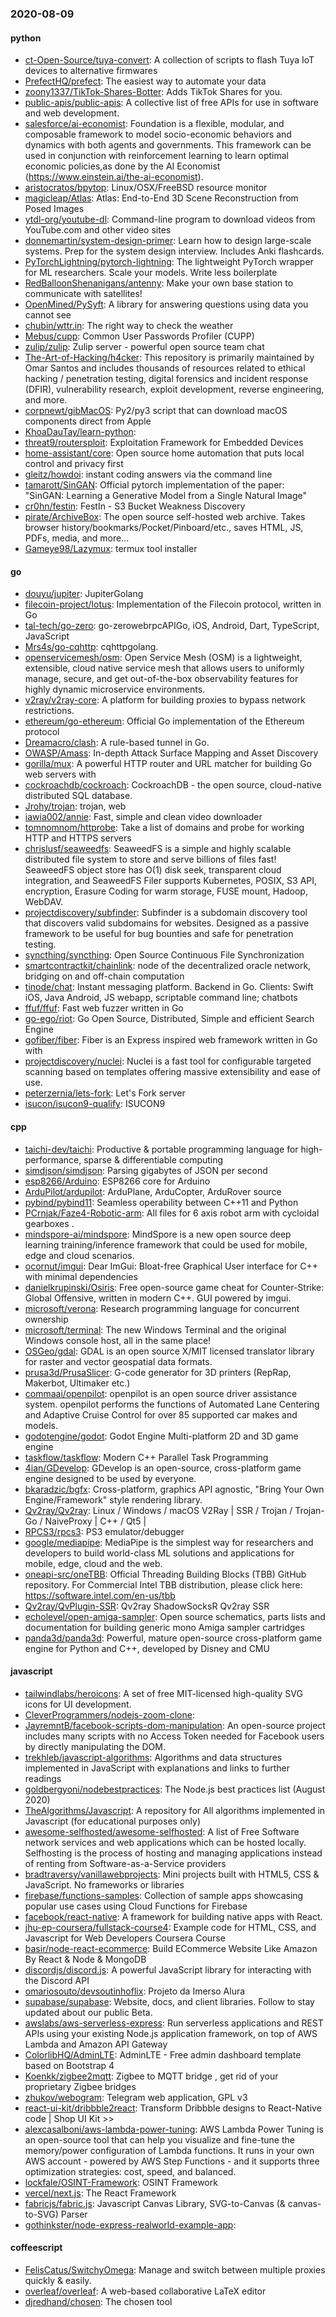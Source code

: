 ### 2020-08-09

#### python
* [ct-Open-Source/tuya-convert](https://github.com/ct-Open-Source/tuya-convert): A collection of scripts to flash Tuya IoT devices to alternative firmwares
* [PrefectHQ/prefect](https://github.com/PrefectHQ/prefect): The easiest way to automate your data
* [zoony1337/TikTok-Shares-Botter](https://github.com/zoony1337/TikTok-Shares-Botter): Adds TikTok Shares for you.
* [public-apis/public-apis](https://github.com/public-apis/public-apis): A collective list of free APIs for use in software and web development.
* [salesforce/ai-economist](https://github.com/salesforce/ai-economist): Foundation is a flexible, modular, and composable framework to model socio-economic behaviors and dynamics with both agents and governments. This framework can be used in conjunction with reinforcement learning to learn optimal economic policies,as done by the AI Economist (https://www.einstein.ai/the-ai-economist).
* [aristocratos/bpytop](https://github.com/aristocratos/bpytop): Linux/OSX/FreeBSD resource monitor
* [magicleap/Atlas](https://github.com/magicleap/Atlas): Atlas: End-to-End 3D Scene Reconstruction from Posed Images
* [ytdl-org/youtube-dl](https://github.com/ytdl-org/youtube-dl): Command-line program to download videos from YouTube.com and other video sites
* [donnemartin/system-design-primer](https://github.com/donnemartin/system-design-primer): Learn how to design large-scale systems. Prep for the system design interview. Includes Anki flashcards.
* [PyTorchLightning/pytorch-lightning](https://github.com/PyTorchLightning/pytorch-lightning): The lightweight PyTorch wrapper for ML researchers. Scale your models. Write less boilerplate
* [RedBalloonShenanigans/antenny](https://github.com/RedBalloonShenanigans/antenny): Make your own base station to communicate with satellites!
* [OpenMined/PySyft](https://github.com/OpenMined/PySyft): A library for answering questions using data you cannot see
* [chubin/wttr.in](https://github.com/chubin/wttr.in):  The right way to check the weather
* [Mebus/cupp](https://github.com/Mebus/cupp): Common User Passwords Profiler (CUPP)
* [zulip/zulip](https://github.com/zulip/zulip): Zulip server - powerful open source team chat
* [The-Art-of-Hacking/h4cker](https://github.com/The-Art-of-Hacking/h4cker): This repository is primarily maintained by Omar Santos and includes thousands of resources related to ethical hacking / penetration testing, digital forensics and incident response (DFIR), vulnerability research, exploit development, reverse engineering, and more.
* [corpnewt/gibMacOS](https://github.com/corpnewt/gibMacOS): Py2/py3 script that can download macOS components direct from Apple
* [KhoaDauTay/learn-python](https://github.com/KhoaDauTay/learn-python): 
* [threat9/routersploit](https://github.com/threat9/routersploit): Exploitation Framework for Embedded Devices
* [home-assistant/core](https://github.com/home-assistant/core):  Open source home automation that puts local control and privacy first
* [gleitz/howdoi](https://github.com/gleitz/howdoi): instant coding answers via the command line
* [tamarott/SinGAN](https://github.com/tamarott/SinGAN): Official pytorch implementation of the paper: "SinGAN: Learning a Generative Model from a Single Natural Image"
* [cr0hn/festin](https://github.com/cr0hn/festin): FestIn - S3 Bucket Weakness Discovery
* [pirate/ArchiveBox](https://github.com/pirate/ArchiveBox):  The open source self-hosted web archive. Takes browser history/bookmarks/Pocket/Pinboard/etc., saves HTML, JS, PDFs, media, and more...
* [Gameye98/Lazymux](https://github.com/Gameye98/Lazymux): termux tool installer

#### go
* [douyu/jupiter](https://github.com/douyu/jupiter): JupiterGolang
* [filecoin-project/lotus](https://github.com/filecoin-project/lotus): Implementation of the Filecoin protocol, written in Go
* [tal-tech/go-zero](https://github.com/tal-tech/go-zero): go-zerowebrpcAPIGo, iOS, Android, Dart, TypeScript, JavaScript
* [Mrs4s/go-cqhttp](https://github.com/Mrs4s/go-cqhttp): cqhttpgolang.
* [openservicemesh/osm](https://github.com/openservicemesh/osm): Open Service Mesh (OSM) is a lightweight, extensible, cloud native service mesh that allows users to uniformly manage, secure, and get out-of-the-box observability features for highly dynamic microservice environments.
* [v2ray/v2ray-core](https://github.com/v2ray/v2ray-core): A platform for building proxies to bypass network restrictions.
* [ethereum/go-ethereum](https://github.com/ethereum/go-ethereum): Official Go implementation of the Ethereum protocol
* [Dreamacro/clash](https://github.com/Dreamacro/clash): A rule-based tunnel in Go.
* [OWASP/Amass](https://github.com/OWASP/Amass): In-depth Attack Surface Mapping and Asset Discovery
* [gorilla/mux](https://github.com/gorilla/mux): A powerful HTTP router and URL matcher for building Go web servers with 
* [cockroachdb/cockroach](https://github.com/cockroachdb/cockroach): CockroachDB - the open source, cloud-native distributed SQL database.
* [Jrohy/trojan](https://github.com/Jrohy/trojan): trojan, web
* [iawia002/annie](https://github.com/iawia002/annie):  Fast, simple and clean video downloader
* [tomnomnom/httprobe](https://github.com/tomnomnom/httprobe): Take a list of domains and probe for working HTTP and HTTPS servers
* [chrislusf/seaweedfs](https://github.com/chrislusf/seaweedfs): SeaweedFS is a simple and highly scalable distributed file system to store and serve billions of files fast! SeaweedFS object store has O(1) disk seek, transparent cloud integration, and SeaweedFS Filer supports Kubernetes, POSIX, S3 API, encryption, Erasure Coding for warm storage, FUSE mount, Hadoop, WebDAV.
* [projectdiscovery/subfinder](https://github.com/projectdiscovery/subfinder): Subfinder is a subdomain discovery tool that discovers valid subdomains for websites. Designed as a passive framework to be useful for bug bounties and safe for penetration testing.
* [syncthing/syncthing](https://github.com/syncthing/syncthing): Open Source Continuous File Synchronization
* [smartcontractkit/chainlink](https://github.com/smartcontractkit/chainlink): node of the decentralized oracle network, bridging on and off-chain computation
* [tinode/chat](https://github.com/tinode/chat): Instant messaging platform. Backend in Go. Clients: Swift iOS, Java Android, JS webapp, scriptable command line; chatbots
* [ffuf/ffuf](https://github.com/ffuf/ffuf): Fast web fuzzer written in Go
* [go-ego/riot](https://github.com/go-ego/riot): Go Open Source, Distributed, Simple and efficient Search Engine
* [gofiber/fiber](https://github.com/gofiber/fiber):  Fiber is an Express inspired web framework written in Go with 
* [projectdiscovery/nuclei](https://github.com/projectdiscovery/nuclei): Nuclei is a fast tool for configurable targeted scanning based on templates offering massive extensibility and ease of use.
* [peterzernia/lets-fork](https://github.com/peterzernia/lets-fork): Let's Fork server
* [isucon/isucon9-qualify](https://github.com/isucon/isucon9-qualify): ISUCON9

#### cpp
* [taichi-dev/taichi](https://github.com/taichi-dev/taichi): Productive & portable programming language for high-performance, sparse & differentiable computing
* [simdjson/simdjson](https://github.com/simdjson/simdjson): Parsing gigabytes of JSON per second
* [esp8266/Arduino](https://github.com/esp8266/Arduino): ESP8266 core for Arduino
* [ArduPilot/ardupilot](https://github.com/ArduPilot/ardupilot): ArduPlane, ArduCopter, ArduRover source
* [pybind/pybind11](https://github.com/pybind/pybind11): Seamless operability between C++11 and Python
* [PCrnjak/Faze4-Robotic-arm](https://github.com/PCrnjak/Faze4-Robotic-arm): All files for 6 axis robot arm with cycloidal gearboxes .
* [mindspore-ai/mindspore](https://github.com/mindspore-ai/mindspore): MindSpore is a new open source deep learning training/inference framework that could be used for mobile, edge and cloud scenarios.
* [ocornut/imgui](https://github.com/ocornut/imgui): Dear ImGui: Bloat-free Graphical User interface for C++ with minimal dependencies
* [danielkrupinski/Osiris](https://github.com/danielkrupinski/Osiris): Free open-source game cheat for Counter-Strike: Global Offensive, written in modern C++. GUI powered by imgui.
* [microsoft/verona](https://github.com/microsoft/verona): Research programming language for concurrent ownership
* [microsoft/terminal](https://github.com/microsoft/terminal): The new Windows Terminal and the original Windows console host, all in the same place!
* [OSGeo/gdal](https://github.com/OSGeo/gdal): GDAL is an open source X/MIT licensed translator library for raster and vector geospatial data formats.
* [prusa3d/PrusaSlicer](https://github.com/prusa3d/PrusaSlicer): G-code generator for 3D printers (RepRap, Makerbot, Ultimaker etc.)
* [commaai/openpilot](https://github.com/commaai/openpilot): openpilot is an open source driver assistance system. openpilot performs the functions of Automated Lane Centering and Adaptive Cruise Control for over 85 supported car makes and models.
* [godotengine/godot](https://github.com/godotengine/godot): Godot Engine  Multi-platform 2D and 3D game engine
* [taskflow/taskflow](https://github.com/taskflow/taskflow): Modern C++ Parallel Task Programming
* [4ian/GDevelop](https://github.com/4ian/GDevelop):  GDevelop is an open-source, cross-platform game engine designed to be used by everyone.
* [bkaradzic/bgfx](https://github.com/bkaradzic/bgfx): Cross-platform, graphics API agnostic, "Bring Your Own Engine/Framework" style rendering library.
* [Qv2ray/Qv2ray](https://github.com/Qv2ray/Qv2ray):  Linux / Windows / macOS  V2Ray  |  SSR / Trojan / Trojan-Go / NaiveProxy |  C++ / Qt5  |  
* [RPCS3/rpcs3](https://github.com/RPCS3/rpcs3): PS3 emulator/debugger
* [google/mediapipe](https://github.com/google/mediapipe): MediaPipe is the simplest way for researchers and developers to build world-class ML solutions and applications for mobile, edge, cloud and the web.
* [oneapi-src/oneTBB](https://github.com/oneapi-src/oneTBB): Official Threading Building Blocks (TBB) GitHub repository. For Commercial Intel TBB distribution, please click here: https://software.intel.com/en-us/tbb
* [Qv2ray/QvPlugin-SSR](https://github.com/Qv2ray/QvPlugin-SSR):  Qv2ray  ShadowSocksR  Qv2ray  SSR 
* [echolevel/open-amiga-sampler](https://github.com/echolevel/open-amiga-sampler): Open source schematics, parts lists and documentation for building generic mono Amiga sampler cartridges
* [panda3d/panda3d](https://github.com/panda3d/panda3d): Powerful, mature open-source cross-platform game engine for Python and C++, developed by Disney and CMU

#### javascript
* [tailwindlabs/heroicons](https://github.com/tailwindlabs/heroicons): A set of free MIT-licensed high-quality SVG icons for UI development.
* [CleverProgrammers/nodejs-zoom-clone](https://github.com/CleverProgrammers/nodejs-zoom-clone): 
* [JayremntB/facebook-scripts-dom-manipulation](https://github.com/JayremntB/facebook-scripts-dom-manipulation): An open-source project includes many scripts with no Access Token needed for Facebook users by directly manipulating the DOM.
* [trekhleb/javascript-algorithms](https://github.com/trekhleb/javascript-algorithms):  Algorithms and data structures implemented in JavaScript with explanations and links to further readings
* [goldbergyoni/nodebestpractices](https://github.com/goldbergyoni/nodebestpractices):  The Node.js best practices list (August 2020)
* [TheAlgorithms/Javascript](https://github.com/TheAlgorithms/Javascript): A repository for All algorithms implemented in Javascript (for educational purposes only)
* [awesome-selfhosted/awesome-selfhosted](https://github.com/awesome-selfhosted/awesome-selfhosted): A list of Free Software network services and web applications which can be hosted locally. Selfhosting is the process of hosting and managing applications instead of renting from Software-as-a-Service providers
* [bradtraversy/vanillawebprojects](https://github.com/bradtraversy/vanillawebprojects): Mini projects built with HTML5, CSS & JavaScript. No frameworks or libraries
* [firebase/functions-samples](https://github.com/firebase/functions-samples): Collection of sample apps showcasing popular use cases using Cloud Functions for Firebase
* [facebook/react-native](https://github.com/facebook/react-native): A framework for building native apps with React.
* [jhu-ep-coursera/fullstack-course4](https://github.com/jhu-ep-coursera/fullstack-course4): Example code for HTML, CSS, and Javascript for Web Developers Coursera Course
* [basir/node-react-ecommerce](https://github.com/basir/node-react-ecommerce): Build ECommerce Website Like Amazon By React & Node & MongoDB
* [discordjs/discord.js](https://github.com/discordjs/discord.js): A powerful JavaScript library for interacting with the Discord API
* [omariosouto/devsoutinhoflix](https://github.com/omariosouto/devsoutinhoflix): Projeto da Imerso Alura
* [supabase/supabase](https://github.com/supabase/supabase): Website, docs, and client libraries. Follow to stay updated about our public Beta.
* [awslabs/aws-serverless-express](https://github.com/awslabs/aws-serverless-express): Run serverless applications and REST APIs using your existing Node.js application framework, on top of AWS Lambda and Amazon API Gateway
* [ColorlibHQ/AdminLTE](https://github.com/ColorlibHQ/AdminLTE): AdminLTE - Free admin dashboard template based on Bootstrap 4
* [Koenkk/zigbee2mqtt](https://github.com/Koenkk/zigbee2mqtt): Zigbee  to MQTT bridge , get rid of your proprietary Zigbee bridges 
* [zhukov/webogram](https://github.com/zhukov/webogram): Telegram web application, GPL v3
* [react-ui-kit/dribbble2react](https://github.com/react-ui-kit/dribbble2react): Transform Dribbble designs to React-Native code | Shop UI Kit >>
* [alexcasalboni/aws-lambda-power-tuning](https://github.com/alexcasalboni/aws-lambda-power-tuning): AWS Lambda Power Tuning is an open-source tool that can help you visualize and fine-tune the memory/power configuration of Lambda functions. It runs in your own AWS account - powered by AWS Step Functions - and it supports three optimization strategies: cost, speed, and balanced.
* [lockfale/OSINT-Framework](https://github.com/lockfale/OSINT-Framework): OSINT Framework
* [vercel/next.js](https://github.com/vercel/next.js): The React Framework
* [fabricjs/fabric.js](https://github.com/fabricjs/fabric.js): Javascript Canvas Library, SVG-to-Canvas (& canvas-to-SVG) Parser
* [gothinkster/node-express-realworld-example-app](https://github.com/gothinkster/node-express-realworld-example-app): 

#### coffeescript
* [FelisCatus/SwitchyOmega](https://github.com/FelisCatus/SwitchyOmega): Manage and switch between multiple proxies quickly & easily.
* [overleaf/overleaf](https://github.com/overleaf/overleaf): A web-based collaborative LaTeX editor
* [djredhand/chosen](https://github.com/djredhand/chosen): The chosen tool
